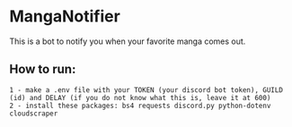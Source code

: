 # MangaNotifier

This is a bot to notify you when your favorite manga comes out.

## How to run:
```
1 - make a .env file with your TOKEN (your discord bot token), GUILD (id) and DELAY (if you do not know what this is, leave it at 600)
2 - install these packages: bs4 requests discord.py python-dotenv cloudscraper
```

